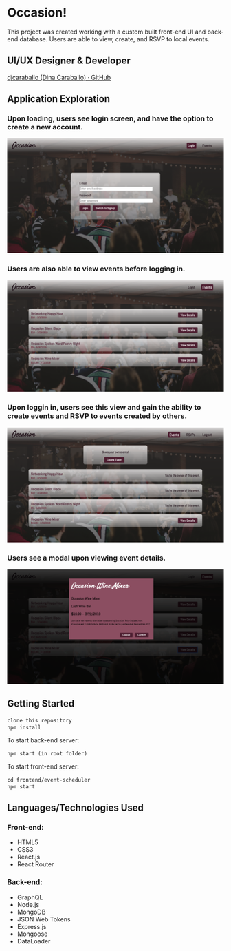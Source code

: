 # Occasion!
This project was created working with a custom built front-end UI and back-end database. Users are able to view, create, and RSVP to local events.

## UI/UX Designer & Developer
[djcaraballo (Dina Caraballo) · GitHub](https://github.com/djcaraballo)

## Application Exploration
### Upon loading, users see login screen, and have the option to create a new account.
![Login screen](https://github.com/djcaraballo/EventScheduler/blob/master/frontend/event-scheduler/src/assets/Screen%20Shot%202019-02-18%20at%202.42.29%20AM.png)

### Users are also able to view events before logging in.
![Events without login](https://github.com/djcaraballo/EventScheduler/blob/master/frontend/event-scheduler/src/assets/Screen%20Shot%202019-02-18%20at%202.40.51%20AM.png)

### Upon loggin in, users see this view and gain the ability to create events and RSVP to events created by others.
![Events with login](https://github.com/djcaraballo/EventScheduler/blob/master/frontend/event-scheduler/src/assets/Screen%20Shot%202019-02-18%20at%202.41.27%20AM.png)

### Users see a modal upon viewing event details.
![Modal screen](https://github.com/djcaraballo/EventScheduler/blob/master/frontend/event-scheduler/src/assets/Screen%20Shot%202019-02-18%20at%202.43.44%20AM.png)

## Getting Started
```
clone this repository
npm install
```
To start back-end server:
```
npm start (in root folder)
```
To start front-end server:
```
cd frontend/event-scheduler
npm start
```

## Languages/Technologies Used
### Front-end: 
* HTML5
* CSS3
* React.js
* React Router

### Back-end: 
* GraphQL
* Node.js
* MongoDB
* JSON Web Tokens
* Express.js
* Mongoose
* DataLoader
